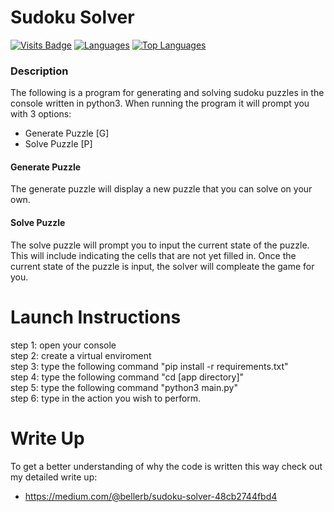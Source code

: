 # Sudoku Solver
[![Visits Badge](https://badges.pufler.dev/visits/bellerb/Sudoku_Solver)](#)
[![Languages](https://img.shields.io/github/languages/count/bellerb/Sudoku_Solver?style=flat-square
)](#)
[![Top Languages](https://img.shields.io/github/languages/top/bellerb/Sudoku_Solver?style=flat-square
)](#)

### Description
The following is a program for generating and solving sudoku puzzles in the console written in python3. When running the program it will prompt you with 3 options:

* Generate Puzzle [G]
* Solve Puzzle    [P]

#### Generate Puzzle
The generate puzzle will display a new puzzle that you can solve on your own.

#### Solve Puzzle
The solve puzzle will prompt you to input the current state of the puzzle. This will include indicating the cells that are not yet filled in. Once the current state of the puzzle is input, the solver will compleate the game for you.

# Launch Instructions
step 1: open your console <br>
step 2: create a virtual enviroment <br>
step 3: type the following command "pip install -r requirements.txt"<br>
step 4: type the following command "cd [app directory]" <br>
step 5: type the following command "python3 main.py" <br>
step 6: type in the action you wish to perform.

# Write Up
To get a better understanding of why the code is written this way check out my detailed write up:
* https://medium.com/@bellerb/sudoku-solver-48cb2744fbd4
